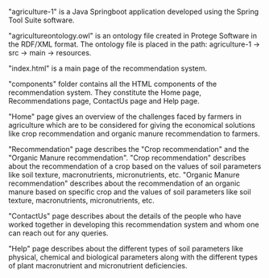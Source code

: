"agriculture-1" is a Java Springboot application developed using the Spring Tool Suite software.

"agricultureontology.owl" is an ontology file created in Protege Software in the RDF/XML format. The ontology file is placed in the path: agriculture-1 -> src -> main -> resources.

"index.html" is a main page of the recommendation system.

"components" folder contains all the HTML components of the recommendation system. They constitute the Home page, Recommendations page, ContactUs page and Help page.

"Home" page gives an overview of the challenges faced by farmers in agriculture which are to be considered for giving the economical solutions like crop recommendation and organic manure recommendation to farmers.

"Recommendation" page describes the "Crop recommendation" and the "Organic Manure recommendation".
"Crop recommendation" describes about the recommendation of a crop based on the values of soil parameters like soil texture, macronutrients, micronutrients, etc.
"Organic Manure recommendation" describes about the recommendation of an organic manure based on specific crop and the values of soil parameters like soil texture, macronutrients, micronutrients, etc.

"ContactUs" page describes about the details of the people who have worked together in developing this recommendation system and whom one can reach out for any queries. 

"Help" page describes about the different types of soil parameters like physical, chemical and biological parameters along with the different types of plant macronutrient and micronutrient deficiencies.
